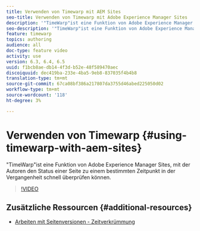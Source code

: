 ```yaml
---
title: Verwenden von Timewarp mit AEM Sites
seo-title: Verwenden von Timewarp mit Adobe Experience Manager Sites
description: '"TimeWarp"ist eine Funktion von Adobe Experience Manager Sites, mit der Autoren den Status einer Seite zu einem bestimmten Zeitpunkt in der Vergangenheit schnell überprüfen können.'
seo-description: '"TimeWarp"ist eine Funktion von Adobe Experience Manager Sites, mit der Autoren den Status einer Seite zu einem bestimmten Zeitpunkt in der Vergangenheit schnell überprüfen können.'
feature: timewarp
topics: authoring
audience: all
doc-type: feature video
activity: use
version: 6.3, 6.4, 6.5
uuid: f1bcb8ae-db14-4f3d-b52e-48f589470aec
discoiquuid: dec419ba-233e-4ba5-9eb8-837035f4b4b8
translation-type: tm+mt
source-git-commit: 67ca08bf386a217807da3755d46abed225050d02
workflow-type: tm+mt
source-wordcount: '118'
ht-degree: 3%

---
```



# Verwenden von Timewarp {#using-timewarp-with-aem-sites}

&quot;TimeWarp&quot;ist eine Funktion von Adobe Experience Manager Sites, mit der Autoren den Status einer Seite zu einem bestimmten Zeitpunkt in der Vergangenheit schnell überprüfen können.

>[!VIDEO](https://video.tv.adobe.com/v/17453/?quality=9&learn=on)

## Zusätzliche Ressourcen {#additional-resources}

* [Arbeiten mit Seitenversionen - Zeitverkrümmung](https://docs.adobe.com/content/help/en/experience-manager-65/authoring/siteandpage/working-with-page-versions.html#Timewarp)
